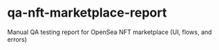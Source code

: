 # qa-nft-marketplace-report
Manual QA testing report for OpenSea NFT marketplace (UI, flows, and errors)
